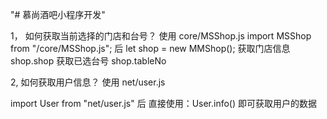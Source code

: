 "# 慕尚酒吧小程序开发" 


1， 如何获取当前选择的门店和台号？
使用 core/MSShop.js
import MSShop from "/core/MSShop.js";
后
let shop = new MMShop();
获取门店信息
shop.shop
获取已选台号
shop.tableNo

2, 如何获取用户信息？
使用 net/user.js

import User from "net/user.js"
后
直接使用：User.info() 即可获取用户的数据